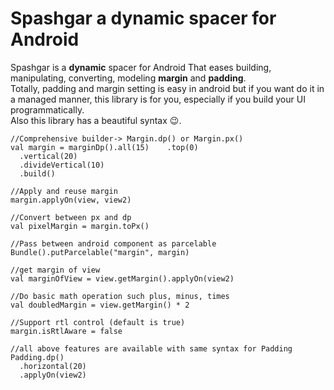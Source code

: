 
# Spashgar a dynamic spacer for Android

Spashgar is a **dynamic** spacer for Android That eases building, manipulating, converting, modeling **margin** and **padding**.  
Totally, padding and margin setting is easy in android but if you want do it in a managed manner, this library is for you, especially if you build your UI programmatically.  
Also this library has a beautiful syntax 😉.

    //Comprehensive builder-> Margin.dp() or Margin.px()
    val margin = marginDp().all(15)    .top(0)    
      .vertical(20)    
      .divideVertical(10)    
      .build()

    //Apply and reuse margin    
    margin.applyOn(view, view2)    
    
    //Convert between px and dp    
    val pixelMargin = margin.toPx()    
    
    //Pass between android component as parcelable    
    Bundle().putParcelable("margin", margin)    
    
    //get margin of view    
    val marginOfView = view.getMargin().applyOn(view2)    
    
    //Do basic math operation such plus, minus, times    
    val doubledMargin = view.getMargin() * 2    
    
    //Support rtl control (default is true)    
    margin.isRtlAware = false    
    
    //all above features are available with same syntax for Padding    
    Padding.dp()    
      .horizontal(20)    
      .applyOn(view2)
